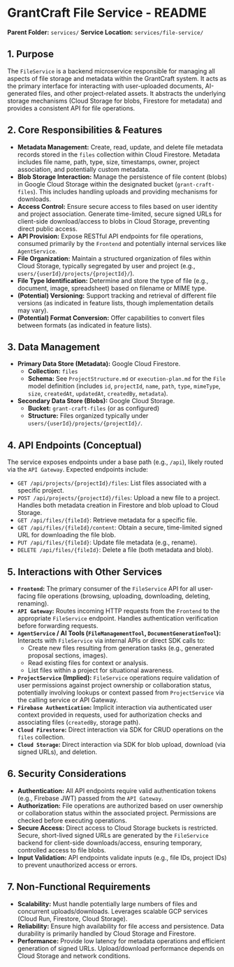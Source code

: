 # GrantCraft File Service - README

**Parent Folder:** `services/`
**Service Location:** `services/file-service/`

## 1. Purpose

The `FileService` is a backend microservice responsible for managing all aspects of file storage and metadata within the GrantCraft system. It acts as the primary interface for interacting with user-uploaded documents, AI-generated files, and other project-related assets. It abstracts the underlying storage mechanisms (Cloud Storage for blobs, Firestore for metadata) and provides a consistent API for file operations.

## 2. Core Responsibilities & Features

*   **Metadata Management:** Create, read, update, and delete file metadata records stored in the `files` collection within Cloud Firestore. Metadata includes file name, path, type, size, timestamps, owner, project association, and potentially custom metadata.
*   **Blob Storage Interaction:** Manage the persistence of file content (blobs) in Google Cloud Storage within the designated bucket (`grant-craft-files`). This includes handling uploads and providing mechanisms for downloads.
*   **Access Control:** Ensure secure access to files based on user identity and project association. Generate time-limited, secure signed URLs for client-side download/access to blobs in Cloud Storage, preventing direct public access.
*   **API Provision:** Expose RESTful API endpoints for file operations, consumed primarily by the `Frontend` and potentially internal services like `AgentService`.
*   **File Organization:** Maintain a structured organization of files within Cloud Storage, typically segregated by user and project (e.g., `users/{userId}/projects/{projectId}/`).
*   **File Type Identification:** Determine and store the type of file (e.g., document, image, spreadsheet) based on filename or MIME type.
*   **(Potential) Versioning:** Support tracking and retrieval of different file versions (as indicated in feature lists, though implementation details may vary).
*   **(Potential) Format Conversion:** Offer capabilities to convert files between formats (as indicated in feature lists).

## 3. Data Management

*   **Primary Data Store (Metadata):** Google Cloud Firestore.
    *   **Collection:** `files`
    *   **Schema:** See `ProjectStructure.md` or `execution-plan.md` for the `File` model definition (includes `id`, `projectId`, `name`, `path`, `type`, `mimeType`, `size`, `createdAt`, `updatedAt`, `createdBy`, `metadata`).
*   **Secondary Data Store (Blobs):** Google Cloud Storage.
    *   **Bucket:** `grant-craft-files` (or as configured)
    *   **Structure:** Files organized typically under `users/{userId}/projects/{projectId}/`.

## 4. API Endpoints (Conceptual)

The service exposes endpoints under a base path (e.g., `/api`), likely routed via the `API Gateway`. Expected endpoints include:

*   `GET /api/projects/{projectId}/files`: List files associated with a specific project.
*   `POST /api/projects/{projectId}/files`: Upload a new file to a project. Handles both metadata creation in Firestore and blob upload to Cloud Storage.
*   `GET /api/files/{fileId}`: Retrieve metadata for a specific file.
*   `GET /api/files/{fileId}/content`: Obtain a secure, time-limited signed URL for downloading the file blob.
*   `PUT /api/files/{fileId}`: Update file metadata (e.g., rename).
*   `DELETE /api/files/{fileId}`: Delete a file (both metadata and blob).

## 5. Interactions with Other Services

*   **`Frontend`:** The primary consumer of the `FileService` API for all user-facing file operations (browsing, uploading, downloading, deleting, renaming).
*   **`API Gateway`:** Routes incoming HTTP requests from the `Frontend` to the appropriate `FileService` endpoint. Handles authentication verification before forwarding requests.
*   **`AgentService` / AI Tools (`FileManagementTool`, `DocumentGenerationTool`):** Interacts with `FileService` via internal APIs or direct SDK calls to:
    *   Create new files resulting from generation tasks (e.g., generated proposal sections, images).
    *   Read existing files for context or analysis.
    *   List files within a project for situational awareness.
*   **`ProjectService` (Implied):** `FileService` operations require validation of user permissions against project ownership or collaboration status, potentially involving lookups or context passed from `ProjectService` via the calling service or API Gateway.
*   **`Firebase Authentication`:** Implicit interaction via authenticated user context provided in requests, used for authorization checks and associating files (`createdBy`, storage path).
*   **`Cloud Firestore`:** Direct interaction via SDK for CRUD operations on the `files` collection.
*   **`Cloud Storage`:** Direct interaction via SDK for blob upload, download (via signed URLs), and deletion.

## 6. Security Considerations

*   **Authentication:** All API endpoints require valid authentication tokens (e.g., Firebase JWT) passed from the `API Gateway`.
*   **Authorization:** File operations are authorized based on user ownership or collaboration status within the associated project. Permissions are checked before executing operations.
*   **Secure Access:** Direct access to Cloud Storage buckets is restricted. Secure, short-lived signed URLs are generated by the `FileService` backend for client-side downloads/access, ensuring temporary, controlled access to file blobs.
*   **Input Validation:** API endpoints validate inputs (e.g., file IDs, project IDs) to prevent unauthorized access or errors.

## 7. Non-Functional Requirements

*   **Scalability:** Must handle potentially large numbers of files and concurrent uploads/downloads. Leverages scalable GCP services (Cloud Run, Firestore, Cloud Storage).
*   **Reliability:** Ensure high availability for file access and persistence. Data durability is primarily handled by Cloud Storage and Firestore.
*   **Performance:** Provide low latency for metadata operations and efficient generation of signed URLs. Upload/download performance depends on Cloud Storage and network conditions. 